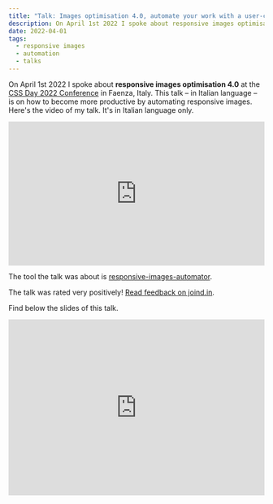 ```yaml
---
title: "Talk: Images optimisation 4.0, automate your work with a user-centric approach - CSS Day 2022"
description: On April 1st 2022 I spoke about responsive images optimisation 4.0 at the CSS Day Conference 2022 in Faenza, Italy. This talk – in Italian language – is on how to become more productive by automating responsive images.
date: 2022-04-01
tags:
  - responsive images
  - automation
  - talks
---
```


On April 1st 2022 I spoke about **responsive images optimisation 4.0** at the [CSS Day 2022 Conference](https://2022.cssday.it) in Faenza, Italy. This talk – in Italian language – is on how to become more productive by automating responsive images. Here's the video of my talk. It's in Italian language only.

<iframe width="560" height="315" src="https://www.youtube.com/embed/8D4skk17BGI?si=lSA2B2PT_dEfXY-l" title="YouTube video player" frameborder="0" allow="accelerometer; autoplay; clipboard-write; encrypted-media; gyroscope; picture-in-picture; web-share" allowfullscreen style="width: 100%; height: auto; aspect-ratio: 16 / 9"></iframe>

The tool the talk was about is [responsive-images-automator](https://github.com/verlok/responsive-images-automator).

The talk was rated very positively! [Read feedback on joind.in](https://joind.in/event/cssday-2022/-ottimizzazione-immagini-40-a-data-driven--test-driven-approach).

Find below the slides of this talk.

<iframe loading="lazy" src="https://www.slideshare.net/slideshow/embed_code/key/f0UQZznjoJ5Yvs?hostedIn=slideshare&page=upload" width="100%" height="autp" frameborder="0" marginwidth="0" marginheight="0" scrolling="no" style="width: 100%; height: auto; aspect-ratio: 16 / 11"></iframe>
